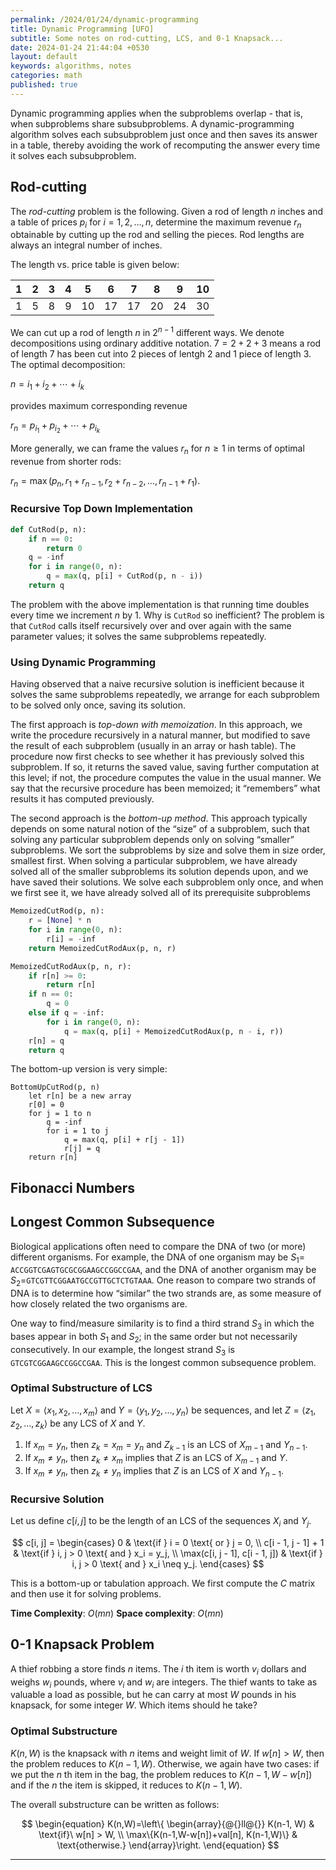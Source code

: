 ```yaml
---
permalink: /2024/01/24/dynamic-programming
title: Dynamic Programming [UFO]
subtitle: Some notes on rod-cutting, LCS, and 0-1 Knapsack...
date: 2024-01-24 21:44:04 +0530
layout: default
keywords: algorithms, notes
categories: math
published: true
---
```


Dynamic programming applies when the subproblems overlap - that is, when subproblems share subsubproblems. A dynamic-programming algorithm solves each subsubproblem just once and then saves its answer in a table, thereby avoiding the work of recomputing the answer every time it solves each subsubproblem.

## Rod-cutting

The *rod-cutting* problem is the following. Given a rod of length $n$ inches and a table of prices $p_i$ for $i=1,2,\dots,n$, determine the maximum revenue $r_n$ obtainable by cutting up the rod and selling the pieces. Rod lengths are always an integral number of inches.

The length vs. price table is given below:

|1|2|3|4|5|6|7|8|9|10|
|-|-|-|-|-|-|-|-|-|-|
|1|5|8|9|10|17|17|20|24|30|

We can cut up a rod of length $n$ in $2^{n-1}$ different ways. We denote decompositions using ordinary additive notation. $7=2+2+3$ means a rod of length 7 has been cut into 2 pieces of lentgh 2 and 1 piece of length 3. The optimal decomposition:

$n=i_1+i_2+\cdots+i_k$

provides maximum corresponding revenue

$r_n=p_{i_1}+p_{i_2}+\cdots+p_{i_k}$

More generally, we can frame the values $r_n$ for $n\geq1$ in terms of optimal revenue from shorter rods:

$r_n=\max(p_n, r_1+r_{n-1}, r_2+r_{n-2},\dots,r_{n-1}+r_1)$.

### Recursive Top Down Implementation

```python
def CutRod(p, n):
    if n == 0:
        return 0
    q = -inf
    for i in range(0, n):
        q = max(q, p[i] + CutRod(p, n - i))
    return q
```

The problem with the above implementation is that running time doubles every time we increment $n$ by 1. Why is `CutRod` so inefficient? The problem is that `CutRod` calls itself recursively over and over again with the same parameter values; it solves the same subproblems repeatedly.

### Using Dynamic Programming

Having observed that a naive recursive solution is inefficient because it solves the same subproblems repeatedly, we arrange for each subproblem to be solved only once, saving its solution.

The first approach is *top-down with memoization*. In this approach, we write the procedure recursively in a natural manner, but modified to save the result of each subproblem (usually in an array or hash table). The procedure now first checks to see whether it has previously solved this subproblem. If so, it returns the saved value, saving further computation at this level; if not, the procedure computes the value in the usual manner. We say that the recursive procedure has been memoized; it “remembers” what results it has computed previously.

The second approach is the *bottom-up method*. This approach typically depends on some natural notion of the “size” of a subproblem, such that solving any particular subproblem depends only on solving “smaller” subproblems. We sort the subproblems by size and solve them in size order, smallest first. When solving a particular subproblem, we have already solved all of the smaller subproblems its solution depends upon, and we have saved their solutions. We solve each subproblem only once, and when we first see it, we have already solved all of its prerequisite subproblems

```python
MemoizedCutRod(p, n):
    r = [None] * n
    for i in range(0, n):
        r[i] = -inf
    return MemoizedCutRodAux(p, n, r)
```

```python
MemoizedCutRodAux(p, n, r):
    if r[n] >= 0:
        return r[n]
    if n == 0:
        q = 0
    else if q = -inf:
        for i in range(0, n):
            q = max(q, p[i] + MemoizedCutRodAux(p, n - i, r))
    r[n] = q
    return q
```

The bottom-up version is very simple:

```
BottomUpCutRod(p, n)
	let r[n] be a new array
	r[0] = 0
	for j = 1 to n
		q = -inf
		for i = 1 to j
			q = max(q, p[i] + r[j - 1])
			r[j] = q
	return r[n]
```

## Fibonacci Numbers

## Longest Common Subsequence

Biological applications often need to compare the DNA of two (or more) different organisms. For example, the DNA of one organism may be $S_1=$ `ACCGGTCGAGTGCGCGGAAGCCGGCCGAA`, and the DNA of another organism may be $S_2=$`GTCGTTCGGAATGCCGTTGCTCTGTAAA`. One reason to compare two strands of DNA is to determine how “similar” the two strands are, as some measure of how closely related the two organisms are.

One way to find/measure similarity is to find a third strand $S_3$ in which the bases appear in both $S_1$ and $S_2$; in the same order but not necessarily consecutively. In our example, the longest strand $S_3$ is `GTCGTCGGAAGCCGGCCGAA`. This is the longest common subsequence problem.

### Optimal Substructure of LCS

Let $X=\langle x_1,x_2,\dots,x_m\rangle$ and $Y=\langle y_1,y_2,\dots,y_n\rangle$ be sequences, and let $Z=\langle z_1,z_2,\dots,z_k\rangle$ be any LCS of $X$ and $Y$.

1. If $x_m=y_n$, then $z_k=x_m=y_n$ and $Z_{k-1}$ is an LCS of $X_{m-1}$ and $Y_{n-1}$.
2. If $x_m\neq y_n$, then $z_k\neq x_m$ implies that $Z$ is an LCS of $X_{m-1}$ and $Y$.
3. If $x_m\neq y_n$, then $z_k\neq y_n$ implies that $Z$ is an LCS of $X$ and $Y_{n-1}$.

### Recursive Solution

Let us define $c[i, j]$ to be the length of an LCS of the sequences $X_i$ and $Y_j$.

$$
c[i, j] =
\begin{cases}
    0 & \text{if } i = 0 \text{ or } j = 0, \\
    c[i - 1, j - 1] + 1 & \text{if } i, j > 0 \text{ and } x_i = y_j, \\
    \max(c[i, j - 1], c[i - 1, j]) & \text{if } i, j > 0 \text{ and } x_i \neq y_j.
\end{cases}
$$

This is a bottom-up or tabulation approach. We first compute the $C$ matrix and then use it for solving problems.

**Time Complexity**: $O(mn)$
**Space complexity**: $O(mn)$

## 0-1 Knapsack Problem

A thief robbing a store finds $n$ items. The $i$ th item is worth $v_i$ dollars and weighs $w_i$ pounds, where $v_i$ and $w_i$ are integers. The thief wants to take as valuable a load as possible, but he can carry at most $W$ pounds in his knapsack, for some integer $W$. Which items should he take?

### Optimal Substructure

$K(n, W)$ is the knapsack with $n$ items and weight limit of $W$. If $w[n]>W$, then the problem reduces to $K(n-1,W)$. Otherwise, we again have two cases: if we put the $n$ th item in the bag, the problem reduces to $K(n-1,W-w[n])$ and if the $n$ the item is skipped, it reduces to $K(n-1, W)$.

The overall substructure can be written as follows:

$$
\begin{equation}
  K(n,W)=\left\{
  \begin{array}{@{}ll@{}}
    K(n-1, W) & \text{if}\ w[n] > W, \\
    \max\{K(n-1,W-w[n])+val[n], K(n-1,W)\} & \text{otherwise.}
  \end{array}\right.
\end{equation} 
$$

---
